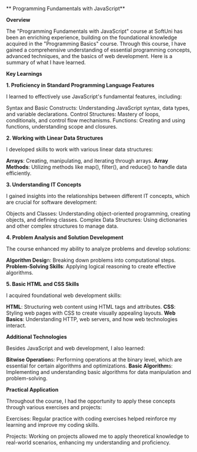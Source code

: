** Programming Fundamentals with JavaScript**
 
**Overview**

The "Programming Fundamentals with JavaScript" course at SoftUni has been an enriching experience, building on the foundational knowledge acquired in the "Programming Basics" course. Through this course, I have gained a comprehensive understanding of essential programming concepts, advanced techniques, and the basics of web development. Here is a summary of what I have learned.

**Key Learnings**

**1. Proficiency in Standard Programming Language Features**
   
I learned to effectively use JavaScript's fundamental features, including:

Syntax and Basic Constructs: Understanding JavaScript syntax, data types, and variable declarations.
Control Structures: Mastery of loops, conditionals, and control flow mechanisms.
Functions: Creating and using functions, understanding scope and closures.

**2. Working with Linear Data Structures**

I developed skills to work with various linear data structures:

**Arrays**: Creating, manipulating, and iterating through arrays.
**Array Methods**: Utilizing methods like map(), filter(), and reduce() to handle data efficiently.

**3. Understanding IT Concepts**

I gained insights into the relationships between different IT concepts, which are crucial for software development:

Objects and Classes: Understanding object-oriented programming, creating objects, and defining classes.
Complex Data Structures: Using dictionaries and other complex structures to manage data.

**4. Problem Analysis and Solution Development**

The course enhanced my ability to analyze problems and develop solutions:

**Algorithm Desig**n: Breaking down problems into computational steps.
**Problem-Solving Skills**: Applying logical reasoning to create effective algorithms.

**5. Basic HTML and CSS Skills**

I acquired foundational web development skills:

**HTML**: Structuring web content using HTML tags and attributes.
**CSS**: Styling web pages with CSS to create visually appealing layouts.
**Web Basics**: Understanding HTTP, web servers, and how web technologies interact.

**Additional Technologies**

Besides JavaScript and web development, I also learned:

**Bitwise Operation**s: Performing operations at the binary level, which are essential for certain algorithms and optimizations.
**Basic Algorithm**s: Implementing and understanding basic algorithms for data manipulation and problem-solving.

**Practical Application**

Throughout the course, I had the opportunity to apply these concepts through various exercises and projects:

Exercises: Regular practice with coding exercises helped reinforce my learning and improve my coding skills.

Projects: Working on projects allowed me to apply theoretical knowledge to real-world scenarios, enhancing my understanding and proficiency.
